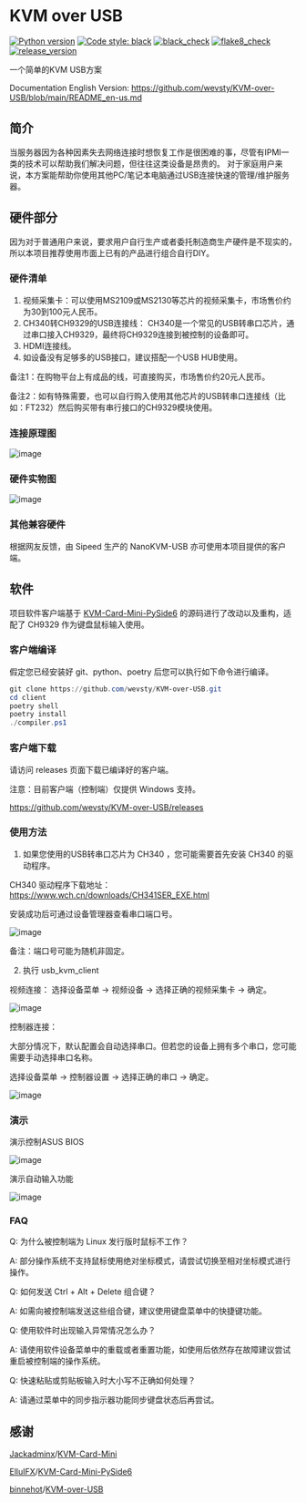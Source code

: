 # KVM over USB
[![Python version](https://img.shields.io/badge/Python-3.13-blue)](https://www.python.org)
[![Code style: black](https://img.shields.io/badge/code%20style-black-000000.svg)](https://github.com/psf/black)
[![black_check](https://badgen.net/github/checks/wevsty/KVM-over-USB/main?label=black_check)](https://github.com/wevsty/KVM-over-USB/actions/workflows/code_checks.yml)
[![flake8_check](https://badgen.net/github/checks/wevsty/KVM-over-USB/main?label=flake8_check)](https://github.com/wevsty/KVM-over-USB/actions/workflows/code_checks.yml)
[![release_version](https://badgen.net/github/release/wevsty/KVM-over-USB)](https://github.com/wevsty/KVM-over-USB/releases)

一个简单的KVM USB方案

Documentation English Version: https://github.com/wevsty/KVM-over-USB/blob/main/README_en-us.md

## 简介
当服务器因为各种因素失去网络连接时想恢复工作是很困难的事，尽管有IPMI一类的技术可以帮助我们解决问题，但往往这类设备是昂贵的。 
对于家庭用户来说，本方案能帮助你使用其他PC/笔记本电脑通过USB连接快速的管理/维护服务器。 


## 硬件部分
因为对于普通用户来说，要求用户自行生产或者委托制造商生产硬件是不现实的，所以本项目推荐使用市面上已有的产品进行组合自行DIY。

### 硬件清单
1. 视频采集卡：可以使用MS2109或MS2130等芯片的视频采集卡，市场售价约为30到100元人民币。 
2. CH340转CH9329的USB连接线：
CH340是一个常见的USB转串口芯片，通过串口接入CH9329，最终将CH9329连接到被控制的设备即可。 
3. HDMI连接线。 
4. 如设备没有足够多的USB接口，建议搭配一个USB HUB使用。 

备注1：在购物平台上有成品的线，可直接购买，市场售价约20元人民币。 

备注2：如有特殊需要，也可以自行购入使用其他芯片的USB转串口连接线（比如：FT232）然后购买带有串行接口的CH9329模块使用。 

### 连接原理图
![image](https://github.com/wevsty/KVM-over-USB/blob/main/document/connection_schematic.svg)

### 硬件实物图
![image](https://github.com/wevsty/KVM-over-USB/blob/main/document/hardware_photos.jpg)

### 其他兼容硬件
根据网友反馈，由 Sipeed 生产的 NanoKVM-USB 亦可使用本项目提供的客户端。

## 软件
项目软件客户端基于 [KVM-Card-Mini-PySide6](https://github.com/ElluIFX/KVM-Card-Mini-PySide6) 的源码进行了改动以及重构，适配了 CH9329 作为键盘鼠标输入使用。


### 客户端编译

假定您已经安装好 git、python、poetry 后您可以执行如下命令进行编译。

```powershell
git clone https://github.com/wevsty/KVM-over-USB.git
cd client
poetry shell
poetry install
./compiler.ps1
```


### 客户端下载

请访问 releases 页面下载已编译好的客户端。

注意：目前客户端（控制端）仅提供 Windows 支持。

https://github.com/wevsty/KVM-over-USB/releases


### 使用方法

1. 如果您使用的USB转串口芯片为 CH340 ，您可能需要首先安装 CH340 的驱动程序。

CH340 驱动程序下载地址： https://www.wch.cn/downloads/CH341SER_EXE.html 

安装成功后可通过设备管理器查看串口端口号。

![image](https://github.com/wevsty/KVM-over-USB/blob/main/document/device_manager_port.png)

备注：端口号可能为随机非固定。

2. 执行 usb_kvm_client

视频连接： 
选择设备菜单 -> 视频设备 -> 选择正确的视频采集卡 -> 确定。 

![image](https://github.com/wevsty/KVM-over-USB/blob/main/document/video_device_setup.png)

控制器连接： 

大部分情况下，默认配置会自动选择串口。但若您的设备上拥有多个串口，您可能需要手动选择串口名称。 

选择设备菜单 -> 控制器设置 -> 选择正确的串口 -> 确定。 

![image](https://github.com/wevsty/KVM-over-USB/blob/main/document/controller_device_setup.png)

### 演示

演示控制ASUS BIOS 

![image](https://github.com/wevsty/KVM-over-USB/blob/main/document/demo_control_bios.gif)

演示自动输入功能 

![image](https://github.com/wevsty/KVM-over-USB/blob/main/document/demo_fast_input.gif)

### FAQ

Q: 为什么被控制端为 Linux 发行版时鼠标不工作？ 

A: 部分操作系统不支持鼠标使用绝对坐标模式，请尝试切换至相对坐标模式进行操作。 

Q: 如何发送 Ctrl + Alt + Delete 组合键？ 

A: 如需向被控制端发送这些组合键，建议使用键盘菜单中的快捷键功能。

Q: 使用软件时出现输入异常情况怎么办？ 

A: 请使用软件设备菜单中的重载或者重置功能，如使用后依然存在故障建议尝试重启被控制端的操作系统。 

Q: 快速粘贴或剪贴板输入时大小写不正确如何处理？ 

A: 请通过菜单中的同步指示器功能同步键盘状态后再尝试。


## 感谢

[Jackadminx](https://github.com/Jackadminx)/[KVM-Card-Mini](https://github.com/Jackadminx/KVM-Card-Mini)

[ElluIFX](https://github.com/ElluIFX)/[KVM-Card-Mini-PySide6](https://github.com/ElluIFX/KVM-Card-Mini-PySide6)

[binnehot](https://github.com/binnehot)/[KVM-over-USB](https://github.com/binnehot/KVM-over-USB)
